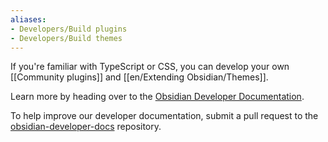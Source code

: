 ```yaml
---
aliases:
- Developers/Build plugins
- Developers/Build themes
---
```


If you're familiar with TypeScript or CSS, you can develop your own [[Community plugins]] and [[en/Extending Obsidian/Themes]]. 

Learn more by heading over to the [Obsidian Developer Documentation](https://docs.obsidian.md).

To help improve our developer documentation, submit a pull request to the [obsidian-developer-docs](https://github.com/obsidianmd/obsidian-developer-docs) repository.